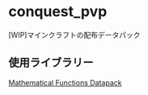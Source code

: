 # conquest_pvp

[WIP]マインクラフトの配布データパック

## 使用ライブラリー

[Mathematical Functions Datapack](https://www.planetminecraft.com/mod/mathematical-functions-datapack/)
